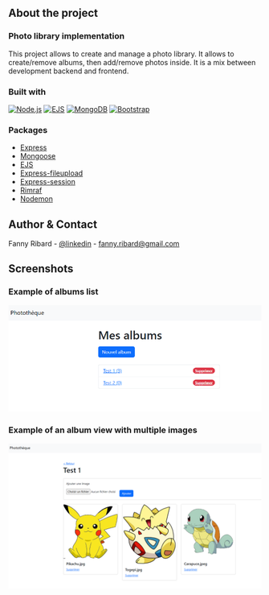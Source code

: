 ## About the project
### Photo library implementation
This project allows to create and manage a photo library. It allows to create/remove albums, then add/remove photos inside. It is a mix between development backend and frontend.


### Built with
[![Node.js][Nodejs-badge]][Nodejs-url] [![EJS][Ejs-badge]][Ejs-url] [![MongoDB][Mongodb-badge]][Mongodb-url] [![Bootstrap][Bootstrap-badge]][Bootstrap-url] 


### Packages
* [Express](https://www.npmjs.com/package/express)
* [Mongoose](https://www.npmjs.com/package/mongoose)
* [EJS](https://www.npmjs.com/package/ejs)
* [Express-fileupload](https://www.npmjs.com/package/express-fileupload)
* [Express-session](https://www.npmjs.com/package/express-session)
* [Rimraf](https://www.npmjs.com/package/rimraf)
* [Nodemon](https://www.npmjs.com/package/nodemon)


## Author & Contact
Fanny Ribard - [@linkedin](https://www.linkedin.com/in/fanny-ribard/) - fanny.ribard@gmail.com


## Screenshots

### Example of albums list
![Albums page][albums-screenshot]

### Example of an album view with multiple images
![Album page][album-screenshot]

<!-- MARKDOWN LINKS & IMAGES -->
[albums-screenshot]: images-readme/Albums-page.png
[album-screenshot]: images-readme/Album-page.png
[Nodejs-badge]: https://img.shields.io/badge/node.js-5FA04E?style=for-the-badge&logo=nodedotjs&logoColor=white
[Nodejs-url]: Nodejs.org
[Mongodb-badge]: https://img.shields.io/badge/MongoDB-5FA04E?style=for-the-badge&logo=mongodb&logoColor=white
[Mongodb-url]: https://www.mongodb.com/
[Ejs-badge]: https://img.shields.io/badge/Ejs-B4CA65?style=for-the-badge&logo=ejs&logoColor=white
[Ejs-url]: https://ejs.co/
[Bootstrap-badge]: https://img.shields.io/badge/Bootstrap-7952B3?style=for-the-badge&logo=bootstrap&logoColor=white
[Bootstrap-url]: https://ejs.co/
